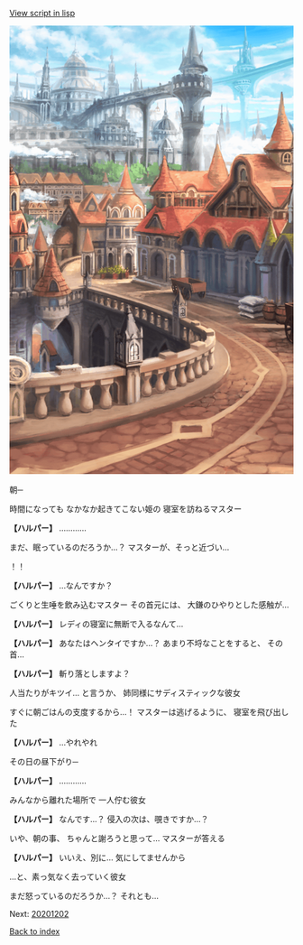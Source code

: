 [View script in lisp](../scripts/20201201.txt)

![town.png](../images/backgrounds/town.png)

朝─

時間になっても
なかなか起きてこない姫の
寝室を訪ねるマスター

**【ハルパー】**
…………

まだ、眠っているのだろうか…？
マスターが、そっと近づい…

！！

**【ハルパー】**
…なんですか？

ごくりと生唾を飲み込むマスター
その首元には、
大鎌のひやりとした感触が…

**【ハルパー】**
レディの寝室に無断で入るなんて…

**【ハルパー】**
あなたはヘンタイですか…？
あまり不埒なことをすると、
その首…

**【ハルパー】**
斬り落としますよ？

人当たりがキツイ…
と言うか、
姉同様にサディスティックな彼女

すぐに朝ごはんの支度するから…！
マスターは逃げるように、
寝室を飛び出した

**【ハルパー】**
…やれやれ

その日の昼下がり─

**【ハルパー】**
…………

みんなから離れた場所で
一人佇む彼女

**【ハルパー】**
なんです…？
侵入の次は、覗きですか…？

いや、朝の事、
ちゃんと謝ろうと思って…
マスターが答える

**【ハルパー】**
いいえ、別に…
気にしてませんから

…と、素っ気なく去っていく彼女

まだ怒っているのだろうか…？
それとも…


Next: [20201202](20201202.md)

[Back to index](index.md)
